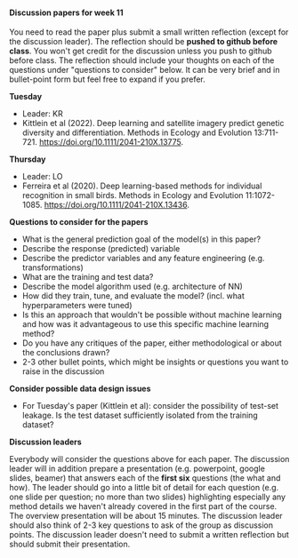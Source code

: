 

#### Discussion papers for week 11

You need to read the paper plus submit a small written reflection (except for the discussion leader). The reflection should be **pushed to github before class**.  You won't get credit for the discussion unless you push to github before class. The reflection should include your thoughts on each of the questions under "questions to consider" below. It can be very brief and in bullet-point form but feel free to expand if you prefer.



**Tuesday**

* Leader: KR
* Kittlein et al (2022). Deep learning and satellite imagery predict genetic diversity and differentiation. Methods in Ecology and Evolution 13:711-721. https://doi.org/10.1111/2041-210X.13775.



**Thursday**

* Leader: LO
* Ferreira et al (2020). Deep learning-based methods for individual recognition in small birds. Methods in Ecology and Evolution 11:1072-1085. https://doi.org/10.1111/2041-210X.13436.



**Questions to consider for the papers**

  * What is the general prediction goal of the model(s) in this paper?
  * Describe the response (predicted) variable
  * Describe the predictor variables and any feature engineering (e.g. transformations)
  * What are the training and test data?
  * Describe the model algorithm used (e.g. architecture of NN)
  * How did they train, tune, and evaluate the model? (incl. what hyperparameters were tuned)
  * Is this an approach that wouldn't be possible without machine learning and how was it advantageous to use this specific machine learning method?
  * Do you have any critiques of the paper, either methodological or about the conclusions drawn?
  * 2-3 other bullet points, which might be insights or questions you want to raise in the discussion



**Consider possible data design issues**

* For Tuesday's paper (Kittlein et al): consider the possibility of test-set leakage. Is the test dataset sufficiently isolated from the training dataset?



**Discussion leaders**

Everybody will consider the questions above for each paper. The discussion leader will in addition prepare a presentation (e.g. powerpoint, google slides, beamer) that answers each of the **first six** questions (the what and how). The leader should go into a little bit of detail for each question (e.g. one slide per question; no more than two slides) highlighting especially any method details we haven't already covered in the first part of the course.  The overview presentation will be about 15 minutes. The discussion leader should also think of 2-3 key questions to ask of the group as discussion points. The discussion leader doesn't need to submit a written reflection but should submit their presentation.
